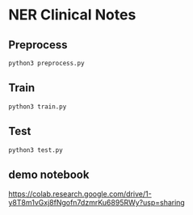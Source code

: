 # NER Clinical Notes

## Preprocess

    python3 preprocess.py

## Train

    python3 train.py

## Test

    python3 test.py

## demo notebook

<https://colab.research.google.com/drive/1-y8T8m1vGxj8fNgofn7dzmrKu6895RWy?usp=sharing>
